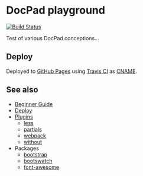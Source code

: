 # DocPad playground

[![Build Status](https://travis-ci.org/ukoloff/docpad.ukoloff.tk.svg?branch=master)](https://travis-ci.org/ukoloff/docpad.ukoloff.tk)

Test of various DocPad conceptions...

## Deploy

Deployed to [GitHub Pages](https://pages.github.com/) using [Travis CI](https://travis-ci.org/)
as [CNAME](/src/static/CNAME).

## See also

  * [Beginner Guide](http://docpad.org/docs/begin)
  * [Deploy](http://docpad.org/docs/deploy)
  * [Plugins](http://docpad.org/docs/plugins)
    - [less](https://github.com/docpad/docpad-plugin-less)
    - [partials](https://github.com/docpad/docpad-plugin-partials)
    - [webpack](https://github.com/RobLoach/docpad-plugin-webpack)
    - [without](https://github.com/ukoloff/docpad-plugin-without)
  * Packages
    - [bootstrap](https://github.com/twbs/bootstrap)
    - [bootswatch](https://github.com/thomaspark/bootswatch)
    - [font-awesome](https://github.com/FortAwesome/Font-Awesome)
